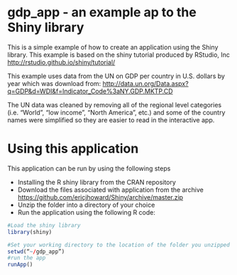 # gdp_app - an example ap to the Shiny library
This is a simple example of how to create an application using the Shiny library.
This example is based on the shiny tutorial produced by RStudio, Inc
http://rstudio.github.io/shiny/tutorial/

This example uses data from the UN on GDP per country in U.S. dollars by year which was download from: http://data.un.org/Data.aspx?q=GDP&d=WDI&f=Indicator_Code%3aNY.GDP.MKTP.CD

The UN data was cleaned by removing all of the regional level categories (i.e. “World”, “low income”, “North America”, etc.) and some of the country names were simplified so they are easier to read in the interactive app.

# Using this application
This application can be run by using the following steps
- Installing the R shiny library from the CRAN repository
- Download the files associated with application from the archive https://github.com/ericjhoward/Shiny/archive/master.zip
- Unzip the folder into a directory of your choice
- Run the application using the following R code:
```R 
#Load the shiny library
library(shiny)

#Set your working directory to the location of the folder you unzipped
setwd(“~/gdp_app”)
#run the app
runApp()
```


